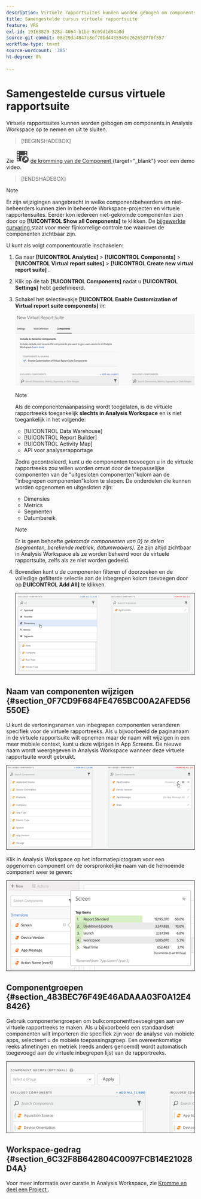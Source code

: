 ```yaml
---
description: Virtuele rapportsuites kunnen worden gebogen om components.in Analysis Workspace op te nemen en uit te sluiten.
title: Samengestelde cursus virtuele rapportsuite
feature: VRS
exl-id: 19163829-328a-4064-b1be-8c09d1d94a0d
source-git-commit: 08e29da4847e8ef70bd4435949e26265d770f557
workflow-type: tm+mt
source-wordcount: '385'
ht-degree: 0%

---
```


# Samengestelde cursus virtuele rapportsuite

Virtuele rapportsuites kunnen worden gebogen om components.in Analysis Workspace op te nemen en uit te sluiten.


>[!BEGINSHADEBOX]

Zie ![ VideoCheckedOut ](/help/assets/icons/VideoCheckedOut.svg) [ de kromming van de Component ](https://video.tv.adobe.com/v/3425524?quality=12&learn=on&captions=dut){target="_blank"} voor een demo video.

>[!ENDSHADEBOX]


>[!NOTE]
>
>Er zijn wijzigingen aangebracht in welke componentbeheerders en niet-beheerders kunnen zien in beheerde Workspace-projecten en virtuele rapportensuites. Eerder kon iedereen niet-gekromde componenten zien door op **[!UICONTROL Show all Components]** te klikken. De [ bijgewerkte curvaring ](/help/analyze/analysis-workspace/curate-share/curate.md) staat voor meer fijnkorrelige controle toe waarover de componenten zichtbaar zijn.

U kunt als volgt componentcuratie inschakelen:

1. Ga naar **[!UICONTROL Analytics]** > **[!UICONTROL Components]** > **[!UICONTROL Virtual report suites]** > **[!UICONTROL Create new virtual report suite]** .
1. Klik op de tab **[!UICONTROL Components]** nadat u **[!UICONTROL Settings]** hebt gedefinieerd.

1. Schakel het selectievakje **[!UICONTROL Enable Customization of Virtual report suite components]** in:

   ![](assets/vrs-enable.png)

   >[!NOTE]
   >
   >Als de componentenaanpassing wordt toegelaten, is de virtuele rapportreeks toegankelijk **slechts in Analysis Workspace** en is niet toegankelijk in het volgende:
   >
   >* [!UICONTROL Data Warehouse]
   >* [!UICONTROL Report Builder]
   >* [!UICONTROL Activity Map]
   >* API voor analyserapportage

   Zodra gecontroleerd, kunt u de componenten toevoegen u in de virtuele rapportreeks zou willen worden omvat door de toepasselijke componenten van de &quot;uitgesloten componenten&quot;kolom aan de &quot;inbegrepen componenten&quot;kolom te slepen. De onderdelen die kunnen worden opgenomen en uitgesloten zijn:

   * Dimensies
   * Metrics
   * Segmenten
   * Datumbereik

   >[!NOTE]
   >
   >Er is geen behoefte *gekromde componenten van 0&rbrace; te delen (segmenten, berekende metriek, datumwaaiers).* Ze zijn altijd zichtbaar in Analysis Workspace als ze worden beheerd voor de virtuele rapportsuite, zelfs als ze niet worden gedeeld.

1. Bovendien kunt u de componenten filteren of doorzoeken en de volledige gefilterde selectie aan de inbegrepen kolom toevoegen door op **[!UICONTROL Add All]** te klikken.

   ![](assets/vrs-add-all.png)

## Naam van componenten wijzigen {#section_0F7CD9F684FE4765BC00A2AFED56550E}

U kunt de vertoningsnamen van inbegrepen componenten veranderen specifiek voor de virtuele rapportreeks. Als u bijvoorbeeld de paginanaam in de virtuele rapportsuite wilt opnemen maar de naam wilt wijzigen in een meer mobiele context, kunt u deze wijzigen in App Screens. De nieuwe naam wordt weergegeven in Analysis Workspace wanneer deze virtuele rapportsuite wordt gebruikt.

![](assets/vrs-rename-component.png)

Klik in Analysis Workspace op het informatiepictogram voor een opgenomen component om de oorspronkelijke naam van de hernoemde component weer te geven:

![](assets/vrs-aw-renamed.png)

## Componentgroepen {#section_483BEC76F49E46ADAAA03F0A12E48426}

Gebruik componentengroepen om bulkcomponenttoevoegingen aan uw virtuele rapportreeks te maken. Als u bijvoorbeeld een standaardset componenten wilt importeren die specifiek zijn voor de analyse van mobiele apps, selecteert u de mobiele toepassingsgroep. Een overeenkomstige reeks afmetingen en metriek (reeds anders genoemd) wordt automatisch toegevoegd aan de virtuele inbegrepen lijst van de rapportreeks.

![](assets/vrs-comp-grp.png)

## Workspace-gedrag {#section_6C32F8B642804C0097FCB14E21028D4A}

Voor meer informatie over curatie in Analysis Workspace, zie [ Kromme en deel een Project ](https://experienceleague.adobe.com/docs/analytics/analyze/analysis-workspace/curate-share/curate.html?lang=nl-NL).

